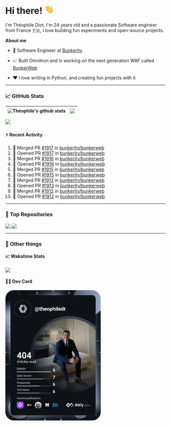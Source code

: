 # Hi there! <img src="./wave.gif" width="30px" height="30px" />

I'm Théophile Diot, I'm 24 years old and a passionate Software engineer from France 🇫🇷, I love building fun experiments and open-source projects.

**About me**

- 💼 Software Engineer at [Bunkerity](https://www.bunkerity.com/)

- 📈 Built Omnitron and is working on the next generation WAF called [BunkerWeb](https://www.bunkerweb.io)

- ❤️ I love writing in Python, and creating fun projects with it

---

### 📈 GitHub Stats

| <img align="center" src="https://github-readme-stats.vercel.app/api?username=TheophileDiot&show_icons=true&include_all_commits=true&theme=algolia&hide_border=true&rank_icon=github" alt="Théophile's github stats" /> | <img align="center" src="https://github-readme-stats.vercel.app/api/top-langs/?username=TheophileDiot&layout=compact&theme=algolia&hide_border=true" /> |
| ---------------------------------------------------------------------------------------------------------------------------------------------------------------------------------------------------------------------- | ------------------------------------------------------------------------------------------------------------------------------------------------------- |

![](https://github-readme-activity-graph.vercel.app/graph?username=TheophileDiot&theme=tokyo-night)

#### :zap: Recent Activity

<!--START_SECTION:activity-->
1. 🎉 Merged PR [#1917](https://github.com/bunkerity/bunkerweb/pull/1917) in [bunkerity/bunkerweb](https://github.com/bunkerity/bunkerweb)
2. 💪 Opened PR [#1917](https://github.com/bunkerity/bunkerweb/pull/1917) in [bunkerity/bunkerweb](https://github.com/bunkerity/bunkerweb)
3. 🎉 Merged PR [#1916](https://github.com/bunkerity/bunkerweb/pull/1916) in [bunkerity/bunkerweb](https://github.com/bunkerity/bunkerweb)
4. 💪 Opened PR [#1916](https://github.com/bunkerity/bunkerweb/pull/1916) in [bunkerity/bunkerweb](https://github.com/bunkerity/bunkerweb)
5. 🎉 Merged PR [#1915](https://github.com/bunkerity/bunkerweb/pull/1915) in [bunkerity/bunkerweb](https://github.com/bunkerity/bunkerweb)
6. 💪 Opened PR [#1915](https://github.com/bunkerity/bunkerweb/pull/1915) in [bunkerity/bunkerweb](https://github.com/bunkerity/bunkerweb)
7. 🎉 Merged PR [#1913](https://github.com/bunkerity/bunkerweb/pull/1913) in [bunkerity/bunkerweb](https://github.com/bunkerity/bunkerweb)
8. 💪 Opened PR [#1913](https://github.com/bunkerity/bunkerweb/pull/1913) in [bunkerity/bunkerweb](https://github.com/bunkerity/bunkerweb)
9. 🎉 Merged PR [#1912](https://github.com/bunkerity/bunkerweb/pull/1912) in [bunkerity/bunkerweb](https://github.com/bunkerity/bunkerweb)
10. 💪 Opened PR [#1912](https://github.com/bunkerity/bunkerweb/pull/1912) in [bunkerity/bunkerweb](https://github.com/bunkerity/bunkerweb)
<!--END_SECTION:activity-->

---

### 🔧 Top Repositories

<a href="https://github.com/bunkerity/bunkerweb">
  <img align="center" src="https://github-readme-stats.vercel.app/api/pin/?username=Bunkerity&repo=bunkerweb&theme=algolia" />
</a>
<a href="https://github.com/TheophileDiot/Omnitron">
  <img align="center" src="https://github-readme-stats.vercel.app/api/pin/?username=TheophileDiot&repo=Omnitron&theme=algolia" />
</a>

---

### 🎉 Other things

#### 📈 Wakatime Stats

<a href="https://wakatime.com/@theophile_bunkerity">
  <img align="center" src="https://github-readme-stats.vercel.app/api/wakatime?username=3aa5ce41-c253-43d9-8441-a721e446a45f&layout=compact&theme=algolia" />
</a>

#### 👨‍💻 Dev Card

<a href="https://app.daily.dev/TheophileDt">
  <img src="./devcard.svg" width="300" alt="Théophile Diot's Dev Card"/>
</a>
